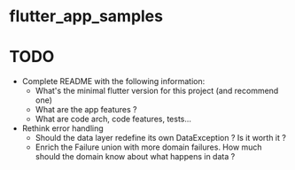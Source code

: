 # flutter_app_samples


# TODO
- Complete README with the following information:
  - What's the minimal flutter version for this project (and recommend one)
  - What are the app features ?
  - What are code arch, code features, tests...
- Rethink error handling
  - Should the data layer redefine its own DataException ? Is it worth it ?
  - Enrich the Failure union with more domain failures. How much should the domain know about what happens in data ?

  
